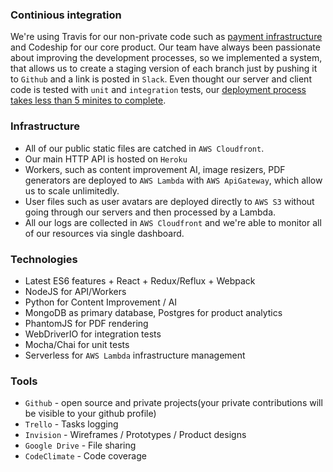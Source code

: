### Continious integration
We're using Travis for our non-private code such as [payment infrastructure](https://github.com/enhancv/mongoose-subscriptions) and Codeship for our core product. Our team have always been passionate about improving the development processes, so we implemented a system, that allows us to create a staging version of each branch just by pushing it to `Github` and a link is posted in `Slack`. Even thought our server and client code is tested with `unit` and `integration` tests, our [deployment process takes less than 5 minites to complete](https://viktorkirilov.me/post/how-we-sped-up-builds-by-parallelizing-tasks/).

### Infrastructure
- All of our public static files are catched in `AWS Cloudfront`.
- Our main HTTP API is hosted on `Heroku`
- Workers, such as content improvement AI, image resizers, PDF generators are deployed to `AWS Lambda` with `AWS ApiGateway`, which allow us to scale unlimitedly.
- User files such as user avatars are deployed directly to `AWS S3` without going through our servers and then processed by a Lambda.
- All our logs are collected in `AWS Cloudfront` and we're able to monitor all of our resources via single dashboard.

### Technologies
- Latest ES6 features + React + Redux/Reflux + Webpack
- NodeJS for API/Workers
- Python for Content Improvement / AI
- MongoDB as primary database, Postgres for product analytics
- PhantomJS for PDF rendering
- WebDriverIO for integration tests
- Mocha/Chai for unit tests
- Serverless for `AWS Lambda` infrastructure management

### Tools
- `Github` - open source and private projects(your private contributions will be visible to your github profile)
- `Trello` - Tasks logging
- `Invision` - Wireframes / Prototypes / Product designs
- `Google Drive` - File sharing
- `CodeClimate` - Code coverage
